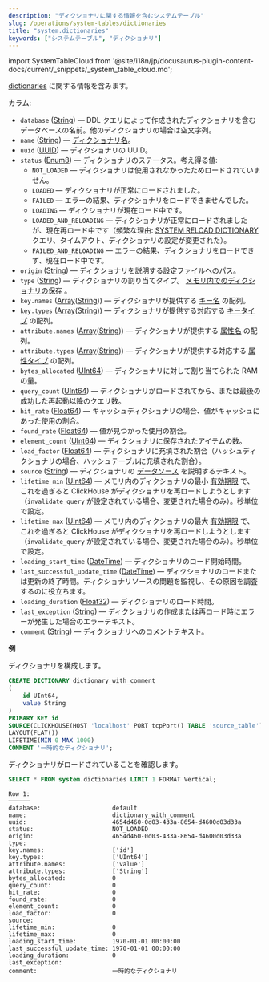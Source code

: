 ```yaml
---
description: "ディクショナリに関する情報を含むシステムテーブル"
slug: /operations/system-tables/dictionaries
title: "system.dictionaries"
keywords: ["システムテーブル", "ディクショナリ"]
---
```

import SystemTableCloud from '@site/i18n/jp/docusaurus-plugin-content-docs/current/_snippets/_system_table_cloud.md';

<SystemTableCloud/>

[dictionaries](../../sql-reference/dictionaries/index.md) に関する情報を含みます。

カラム:

- `database` ([String](../../sql-reference/data-types/string.md)) — DDL クエリによって作成されたディクショナリを含むデータベースの名前。他のディクショナリの場合は空文字列。
- `name` ([String](../../sql-reference/data-types/string.md)) — [ディクショナリ名](../../sql-reference/dictionaries/index.md)。
- `uuid` ([UUID](../../sql-reference/data-types/uuid.md)) — ディクショナリの UUID。
- `status` ([Enum8](../../sql-reference/data-types/enum.md)) — ディクショナリのステータス。考え得る値:
    - `NOT_LOADED` — ディクショナリは使用されなかったためロードされていません。
    - `LOADED` — ディクショナリが正常にロードされました。
    - `FAILED` — エラーの結果、ディクショナリをロードできませんでした。
    - `LOADING` — ディクショナリが現在ロード中です。
    - `LOADED_AND_RELOADING` — ディクショナリが正常にロードされましたが、現在再ロード中です（頻繁な理由: [SYSTEM RELOAD DICTIONARY](../../sql-reference/statements/system.md#query_language-system-reload-dictionary) クエリ、タイムアウト、ディクショナリの設定が変更された）。
    - `FAILED_AND_RELOADING` — エラーの結果、ディクショナリをロードできず、現在ロード中です。
- `origin` ([String](../../sql-reference/data-types/string.md)) — ディクショナリを説明する設定ファイルへのパス。
- `type` ([String](../../sql-reference/data-types/string.md)) — ディクショナリの割り当てタイプ。 [メモリ内でのディクショナリの保存](../../sql-reference/dictionaries/index.md#storig-dictionaries-in-memory) 。
- `key.names` ([Array](../../sql-reference/data-types/array.md)([String](../../sql-reference/data-types/string.md))) — ディクショナリが提供する [キー名](../../sql-reference/dictionaries/index.md#dictionary-key-and-fields#ext_dict_structure-key) の配列。
- `key.types` ([Array](../../sql-reference/data-types/array.md)([String](../../sql-reference/data-types/string.md))) — ディクショナリが提供する対応する [キータイプ](../../sql-reference/dictionaries/index.md#dictionary-key-and-fields#ext_dict_structure-key) の配列。
- `attribute.names` ([Array](../../sql-reference/data-types/array.md)([String](../../sql-reference/data-types/string.md))) — ディクショナリが提供する [属性名](../../sql-reference/dictionaries/index.md#dictionary-key-and-fields#ext_dict_structure-attributes) の配列。
- `attribute.types` ([Array](../../sql-reference/data-types/array.md)([String](../../sql-reference/data-types/string.md))) — ディクショナリが提供する対応する [属性タイプ](../../sql-reference/dictionaries/index.md#dictionary-key-and-fields#ext_dict_structure-attributes) の配列。
- `bytes_allocated` ([UInt64](../../sql-reference/data-types/int-uint.md#uint-ranges)) — ディクショナリに対して割り当てられた RAM の量。
- `query_count` ([UInt64](../../sql-reference/data-types/int-uint.md#uint-ranges)) — ディクショナリがロードされてから、または最後の成功した再起動以降のクエリ数。
- `hit_rate` ([Float64](../../sql-reference/data-types/float.md)) — キャッシュディクショナリの場合、値がキャッシュにあった使用の割合。
- `found_rate` ([Float64](../../sql-reference/data-types/float.md)) — 値が見つかった使用の割合。
- `element_count` ([UInt64](../../sql-reference/data-types/int-uint.md#uint-ranges)) — ディクショナリに保存されたアイテムの数。
- `load_factor` ([Float64](../../sql-reference/data-types/float.md)) — ディクショナリに充填された割合（ハッシュディクショナリの場合、ハッシュテーブルに充填された割合）。
- `source` ([String](../../sql-reference/data-types/string.md)) — ディクショナリの [データソース](../../sql-reference/dictionaries/index.md#dictionary-sources) を説明するテキスト。
- `lifetime_min` ([UInt64](../../sql-reference/data-types/int-uint.md#uint-ranges)) — メモリ内のディクショナリの最小 [有効期限](../../sql-reference/dictionaries/index.md#dictionary-updates) で、これを過ぎると ClickHouse がディクショナリを再ロードしようとします（`invalidate_query` が設定されている場合、変更された場合のみ）。秒単位で設定。
- `lifetime_max` ([UInt64](../../sql-reference/data-types/int-uint.md#uint-ranges)) — メモリ内のディクショナリの最大 [有効期限](../../sql-reference/dictionaries/index.md#dictionary-updates) で、これを過ぎると ClickHouse がディクショナリを再ロードしようとします（`invalidate_query` が設定されている場合、変更された場合のみ）。秒単位で設定。
- `loading_start_time` ([DateTime](../../sql-reference/data-types/datetime.md)) — ディクショナリのロード開始時間。
- `last_successful_update_time` ([DateTime](../../sql-reference/data-types/datetime.md)) — ディクショナリのロードまたは更新の終了時間。ディクショナリソースの問題を監視し、その原因を調査するのに役立ちます。
- `loading_duration` ([Float32](../../sql-reference/data-types/float.md)) — ディクショナリのロード時間。
- `last_exception` ([String](../../sql-reference/data-types/string.md)) — ディクショナリの作成または再ロード時にエラーが発生した場合のエラーテキスト。
- `comment` ([String](../../sql-reference/data-types/string.md)) — ディクショナリへのコメントテキスト。

**例**

ディクショナリを構成します。

``` sql
CREATE DICTIONARY dictionary_with_comment
(
    id UInt64,
    value String
)
PRIMARY KEY id
SOURCE(CLICKHOUSE(HOST 'localhost' PORT tcpPort() TABLE 'source_table'))
LAYOUT(FLAT())
LIFETIME(MIN 0 MAX 1000)
COMMENT '一時的なディクショナリ';
```

ディクショナリがロードされていることを確認します。

``` sql
SELECT * FROM system.dictionaries LIMIT 1 FORMAT Vertical;
```

``` text
Row 1:
──────
database:                    default
name:                        dictionary_with_comment
uuid:                        4654d460-0d03-433a-8654-d4600d03d33a
status:                      NOT_LOADED
origin:                      4654d460-0d03-433a-8654-d4600d03d33a
type:
key.names:                   ['id']
key.types:                   ['UInt64']
attribute.names:             ['value']
attribute.types:             ['String']
bytes_allocated:             0
query_count:                 0
hit_rate:                    0
found_rate:                  0
element_count:               0
load_factor:                 0
source:
lifetime_min:                0
lifetime_max:                0
loading_start_time:          1970-01-01 00:00:00
last_successful_update_time: 1970-01-01 00:00:00
loading_duration:            0
last_exception:
comment:                     一時的なディクショナリ
```
